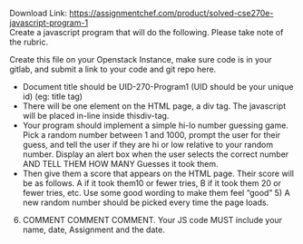 Download Link: https://assignmentchef.com/product/solved-cse270e-javascript-program-1
<br>
Create a javascript program that will do the following.  Please take note of the rubric.

Create this file on your Openstack Instance, make sure code is in your gitlab, and submit a link to your code and git repo here.

<ul>

 <li>Document title should be UID-270-Program1 (UID should be your unique id) (eg: title tag)</li>

 <li>There will be one element on the HTML page, a div tag. The javascript will be placed in-line inside thisdiv-tag.</li>

 <li>Your program should implement a simple hi-lo number guessing game. Pick a random number between 1 and 1000, prompt the user for their guess, and tell the user if they are hi or low relative to your random number.  Display an alert box when the user selects the correct number AND TELL THEM HOW MANY Guesses it took them.</li>

 <li>Then give them a score that appears on the HTML page. Their score will be as follows. A if it took them10 or fewer tries, B if it took them 20 or fewer tries, etc.  Use some good wording to make them feel “good” 5) A new random number should be picked every time the page loads.</li>

</ul>

6) COMMENT COMMENT COMMENT.  Your JS code MUST include your name, date, Assignment and the date.